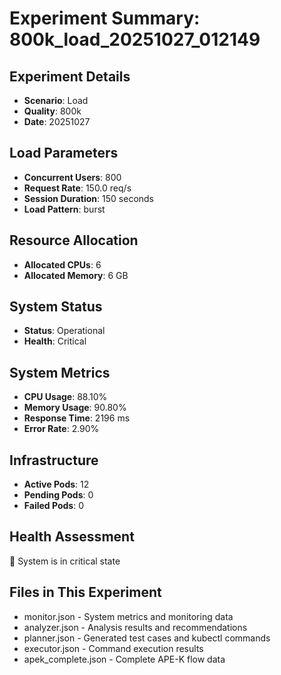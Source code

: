 # Experiment Summary: 800k_load_20251027_012149

## Experiment Details
- **Scenario**: Load
- **Quality**: 800k
- **Date**: 20251027

## Load Parameters
- **Concurrent Users**: 800
- **Request Rate**: 150.0 req/s
- **Session Duration**: 150 seconds
- **Load Pattern**: burst

## Resource Allocation
- **Allocated CPUs**: 6
- **Allocated Memory**: 6 GB

## System Status
- **Status**: Operational
- **Health**: Critical

## System Metrics
- **CPU Usage**: 88.10%
- **Memory Usage**: 90.80%
- **Response Time**: 2196 ms
- **Error Rate**: 2.90%

## Infrastructure
- **Active Pods**: 12
- **Pending Pods**: 0
- **Failed Pods**: 0

## Health Assessment
🔴 System is in critical state

## Files in This Experiment
- monitor.json - System metrics and monitoring data
- analyzer.json - Analysis results and recommendations
- planner.json - Generated test cases and kubectl commands
- executor.json - Command execution results
- apek_complete.json - Complete APE-K flow data
